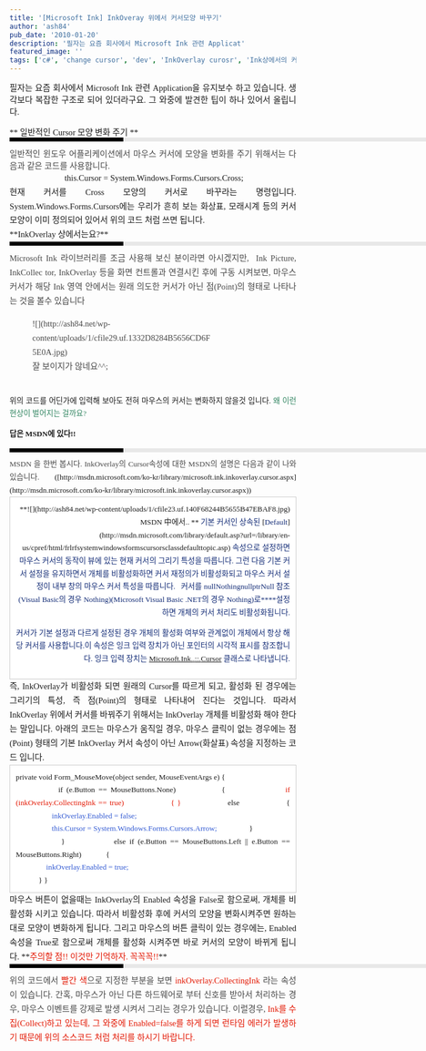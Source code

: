 ```yaml
---
title: '[Microsoft Ink] InkOveray 위에서 커서모양 바꾸기'
author: 'ash84'
pub_date: '2010-01-20'
description: '필자는 요즘 회사에서 Microsoft Ink 관련 Applicat'
featured_image: ''
tags: ['c#', 'change cursor', 'dev', 'InkOverlay curosr', 'Ink상에서의 커서변화', 'Microsoft.Ink', 'MS INK', '커서변화']
---
```



<div style="TEXT-ALIGN: justify"><span id="tx_beforestart_mark"></span>  
<span style="TEXT-ALIGN: justify; FONT-SIZE: 11pt"><span style="FONT-FAMILY: Dotum">  
<span style="FONT-SIZE: 11pt"><span style="FONT-FAMILY: Dotum"><span id="tx_beforestart_mark"></span>필자는 요즘 회사에서 Microsoft Ink 관련 Application을 유지보수 하고 있습니다. 생각보다 복잡한 구조로 되어 있더라구요. 그 와중에 발견한 팁이 하나 있어서 올립니다. </span></span>

<span id="tx_afterend_mark"></span></span></span>  
<div>**  
<span id="tx_afterend_mark"></span>일반적인 Cursor 모양 변화 주기 **  
<div style="BORDER-LEFT: #000000 200px solid; PADDING-BOTTOM: 3px; BACKGROUND-COLOR: #e8e8e8; PADDING-LEFT: 6px; WIDTH: 690px; PADDING-RIGHT: 6px; FONT: bold 1pt/1 나눔고딕, Sans-serif; MARGIN-BOTTOM: 10px; HEIGHT: 1px; COLOR: #fff; PADDING-TOP: 3px"><span style="FONT-SIZE: 11pt"><span style="FONT-SIZE: 10pt"><span style="FONT-SIZE: 11pt"><span style="FONT-SIZE: 10pt"><span style="FONT-SIZE: 10pt"><span style="FONT-FAMILY: Batang"><span style="FONT-SIZE: 11pt"><span style="FONT-SIZE: 1pt"></span></span></span></span></span></span></span></span></div></div></div>  
<div style="TEXT-ALIGN: justify"><span style="TEXT-ALIGN: justify; FONT-SIZE: 11pt"><span style="FONT-FAMILY: Dotum"><span style="FONT-FAMILY: Dotum"><span style="FONT-SIZE: 10pt"><font color="#474747"><span style="FONT-SIZE: 11pt">일반적인 윈도우 어플리케이션에서 마우스 커서에 모양을 변화를 주기 위해서는 다음과 같은 코드를 사용합니다.   
</span>  
</font></span></span></span></span></div>  
<div style="TEXT-ALIGN: justify">  
<div style="LINE-HEIGHT: 1.7"><span style="TEXT-ALIGN: justify; FONT-SIZE: 11pt"><span style="FONT-FAMILY: Dotum"></span></span></div></div><span style="TEXT-ALIGN: center; FONT-SIZE: 11pt"><span style="FONT-FAMILY: Dotum">  
<div>  
<div style="LINE-HEIGHT: 1.7"> this.Cursor = System.Windows.Forms.Cursors.Cross;</div></div></span></span><span style="TEXT-ALIGN: justify; FONT-SIZE: 11pt"><span style="FONT-FAMILY: Dotum">  
<div></div></span></span><span style="TEXT-ALIGN: justify; FONT-SIZE: 11pt"><span style="FONT-FAMILY: Dotum">  
<div></div></span></span><span style="TEXT-ALIGN: justify; FONT-SIZE: 11pt"><span style="FONT-FAMILY: Dotum">  
<div>  
<div style="LINE-HEIGHT: 1.7">현재 커서를 Cross 모양의 커서로 바꾸라는 명령입니다. System.Windows.Forms.Cursors에는 우리가 흔히 보는 화상표, 모래시계 등의 커서 모양이 이미 정의되어 있어서 위의 코드 처럼 쓰면 됩니다.   
</div></div></span></span><span style="TEXT-ALIGN: justify; FONT-SIZE: 11pt"><span style="FONT-FAMILY: Dotum">  
<div></div></span></span><span style="TEXT-ALIGN: justify; FONT-SIZE: 11pt"><span style="FONT-FAMILY: Dotum">  
<div>  
<div style="LINE-HEIGHT: 1.7">  
**InkOverlay 상에서는요?**<div>  
<div style="BORDER-LEFT: #000000 200px solid; PADDING-BOTTOM: 3px; BACKGROUND-COLOR: #e8e8e8; PADDING-LEFT: 6px; WIDTH: 690px; PADDING-RIGHT: 6px; FONT: bold 1pt/1 나눔고딕, Sans-serif; MARGIN-BOTTOM: 10px; HEIGHT: 1px; COLOR: #fff; PADDING-TOP: 3px"><span style="FONT-SIZE: 11pt"><span style="FONT-SIZE: 10pt"><span style="FONT-SIZE: 11pt"><span style="FONT-SIZE: 10pt"><span style="FONT-SIZE: 10pt"><span style="FONT-FAMILY: Batang"><span style="FONT-SIZE: 11pt"><span style="FONT-SIZE: 1pt"></span></span></span></span></span></span></span></span></div></div></div></div></span></span><span style="TEXT-ALIGN: justify; FONT-SIZE: 11pt"><span style="FONT-FAMILY: Dotum">  
<div>  
<div style="LINE-HEIGHT: 1.7">  
<div>  
<div style="LINE-HEIGHT: 1.7"><span style="FONT-FAMILY: Dotum"><font color="#474747"><span style="FONT-SIZE: 11pt">Microsoft Ink 라이브러리를 조금 사용해 보신 분이라면 아시겠지만, ﻿</span></font><span style="FONT-SIZE: 10pt"><font color="#474747"><span style="FONT-SIZE: 11pt">﻿</span></font><span style="FONT-FAMILY: Dotum"><font color="#474747"><span style="FONT-SIZE: 11pt">﻿</span></font><span style="FONT-SIZE: 10pt"><font color="#474747"><span style="FONT-SIZE: 11pt">﻿ Ink Picture, InkCollec  
 tor, InkOverlay 등을 화면 컨트롤과 연결시킨 후에 구동 시켜보면, 마우스 커서가 해당 Ink 영역 안에서는 원래 의도한 커서가 아닌 점(Point)의 형태로 나타나는 것을 볼수 있습니다<figure class="wp-caption aligncenter" style="width: 315px">![](http://ash84.net/wp-content/uploads/1/cfile29.uf.1332D8284B5656CD6F5E0A.jpg)<figcaption class="wp-caption-text">잘 보이지가 않네요^^;</figcaption></figure>

</span></font></span></span></span></span>  
 위의 코드를 어딘가에 입력해 보아도 전혀 마우스의 커서는 변화하지 않을것 입니다. <font color="#318561">왜 이런 현상이 벌어지는 걸까요?</font>

**답은 MSDN에 있다!!**

<div>  
<div style="BORDER-LEFT: #000000 200px solid; PADDING-BOTTOM: 3px; BACKGROUND-COLOR: #e8e8e8; PADDING-LEFT: 6px; WIDTH: 690px; PADDING-RIGHT: 6px; FONT: bold 1pt/1 나눔고딕, Sans-serif; MARGIN-BOTTOM: 10px; HEIGHT: 1px; COLOR: #fff; PADDING-TOP: 3px"><span style="FONT-SIZE: 11pt"><span style="FONT-SIZE: 10pt"><span style="FONT-SIZE: 11pt"><span style="FONT-SIZE: 10pt"><span style="FONT-SIZE: 10pt"><span style="FONT-FAMILY: Batang"><span style="FONT-SIZE: 11pt"><span style="FONT-SIZE: 1pt"></span></span></span></span></span></span></span></span></div>  
<div style="LINE-HEIGHT: 1.7"><span style="FONT-FAMILY: Dotum"><font color="#474747">﻿</font><span style="FONT-SIZE: 10pt"><font color="#474747">﻿</font><span style="FONT-FAMILY: Dotum"><font color="#474747">﻿MSDN 을 한번 봅시다. InkOverlay의 Cursor속성에 대한 MSDN의 설명은 다음과 같이 나와있습니다.   
</font></span></span></span>([http://msdn.microsoft.com/ko-kr/library/microsoft.ink.inkoverlay.cursor.aspx](http://msdn.microsoft.com/ko-kr/library/microsoft.ink.inkoverlay.cursor.aspx))</div></div></div></div></div></div></span></span><span style="TEXT-ALIGN: justify; FONT-SIZE: 11pt"><span style="FONT-FAMILY: Dotum">  
<div>  
<div style="LINE-HEIGHT: 1.7">  
<div>  
<div style="LINE-HEIGHT: 1.7">  
<div></div></div></div></div></div></span></span><span style="TEXT-ALIGN: right; FONT-SIZE: 11pt"><span style="FONT-FAMILY: Dotum">  
<div>  
<div style="LINE-HEIGHT: 1.7">  
<div>  
<div style="LINE-HEIGHT: 1.7">  
<div>  
<div style="LINE-HEIGHT: 1.7">  
</div></div></div></div></div></div></span></span><span style="TEXT-ALIGN: right; FONT-SIZE: 11pt"><span style="FONT-FAMILY: Dotum">  
<div>  
<div style="LINE-HEIGHT: 1.7">  
<div>  
<div style="LINE-HEIGHT: 1.7">  
<div>  
<div style="LINE-HEIGHT: 1.7"><span style="FONT-SIZE: 10pt">  
<div class="txc-textbox" style="BORDER-BOTTOM: #cbcbcb 1px solid; BORDER-LEFT: #cbcbcb 1px solid; PADDING-BOTTOM: 10px; BACKGROUND-COLOR: #ffffff; PADDING-LEFT: 10px; PADDING-RIGHT: 10px; BORDER-TOP: #cbcbcb 1px solid; BORDER-RIGHT: #cbcbcb 1px solid; PADDING-TOP: 10px">  
<span style="FONT-SIZE: 10pt">**![](http://ash84.net/wp-content/uploads/1/cfile23.uf.140F68244B5655B47EBAF8.jpg)  
 MSDN 中에서..  
**  
<font color="#112a75">기본 커서인 상속된 </font></span>[<span style="FONT-SIZE: 10pt"><font color="#112a75">Default</font></span>](http://msdn.microsoft.com/library/default.asp?url=/library/en-us/cpref/html/frlrfsystemwindowsformscursorsclassdefaulttopic.asp)<font color="#112a75"><span> 속성으로 설정하면 마우스 커서의 동작이 뷰에 있는 현재 커서의 그리기 특성을 따릅니다. 그런 다음 기본 커서 설정을 유지하면서 개체를 비활성화하면 커서 재정의가 비활성화되고 마우스 커서 설정이 내부 창의 마우스 커서 특성을 따릅니다.  
    
 커서를 <span class="input"><span class="cs"><span style="FONT-SIZE: 10pt">null</span></span><span class="vb"><span style="FONT-SIZE: 10pt">Nothing</span></span><span class="cpp"><span style="FONT-SIZE: 10pt">nullptr</span></span></span><span class="nu"><span style="FONT-SIZE: 10pt">Null 참조(Visual Basic의 경우 </span><span class="input"><span style="FONT-SIZE: 10pt">Nothing</span></span><span style="FONT-SIZE: 10pt">)</span></span></span><span style="FONT-SIZE: 10pt">(Microsoft Visual Basic .NET의 경우 </span><span><span class="input"><span style="FONT-SIZE: 10pt">Nothing</span></span>)로****설정하면 개체의 커서 처리도 비활성화됩니다. </span></font>

  
<font color="#112a75"><span style="FONT-SIZE: 10pt">커서가 기본 설정과 다르게 설정된 경우 개체의 활성화 여부와 관계없이 개체에서 항상 해당 커서를 사용합니다.</span><span style="FONT-SIZE: 10pt">이 속성은 잉크 입력 장치가 아닌 포인터의 시각적 표시를 참조합니다. 잉크 입력 장치는 </span><span>[<span style="FONT-SIZE: 10pt">Microsoft.Ink</span><span class="cs"><span style="FONT-SIZE: 10pt">.</span></span><span class="vb"><span style="FONT-SIZE: 10pt">.</span></span><span class="cpp"><span style="FONT-SIZE: 10pt">::</span></span><span class="nu"><span style="FONT-SIZE: 10pt">.</span></span><span style="FONT-SIZE: 10pt">Cursor</span>](http://msdn.microsoft.com/ko-kr/library/microsoft.ink.cursor.aspx)</span><span style="FONT-SIZE: 10pt"> 클래스로 나타냅니다.</span></font>

</div>  
</span>  
</div></div></div></div></div></div></span></span><span style="TEXT-ALIGN: justify; FONT-SIZE: 11pt"><span style="FONT-FAMILY: Dotum">  
<div>  
<div style="LINE-HEIGHT: 1.7">  
<div>  
<div style="LINE-HEIGHT: 1.7">즉, InkOverlay가 비활성화 되면 원래의 Cursor를 따르게 되고, 활성화 된 경우에는 그리기의 특성, 즉 점(Point)의 형태로 나타내어 진다는 것입니다. 따라서 InkOverlay 위에서 커서를 바꿔주기 위해서는 InkOverlay 개체를 비활성화 해야 한다는 말입니다. 아래의 코드는 마우스가 움직일 경우, 마우스 클릭이 없는 경우에는 점(Point) 형태의 기본 InkOverlay 커서 속성이 아닌 Arrow(화살표) 속성을 지정하는 코드 입니다.

<span style="FONT-SIZE: 10pt">  
<div class="txc-textbox" style="BORDER-BOTTOM: #cbcbcb 1px solid; BORDER-LEFT: #cbcbcb 1px solid; PADDING-BOTTOM: 10px; BACKGROUND-COLOR: #ffffff; PADDING-LEFT: 10px; PADDING-RIGHT: 10px; BORDER-TOP: #cbcbcb 1px solid; BORDER-RIGHT: #cbcbcb 1px solid; PADDING-TOP: 10px">  
<div style="LINE-HEIGHT: 1.7"><span style="FONT-SIZE: 10pt">private void Form_MouseMove(object sender, MouseEventArgs e)  
</span><span style="FONT-SIZE: 10pt">{</span></div>  
<div style="LINE-HEIGHT: 1.7"><span style="FONT-SIZE: 10pt">            if (e.Button == MouseButtons.None)</span>  
<span style="FONT-SIZE: 10pt">            {</span>  
<span style="FONT-SIZE: 10pt">                <font color="#e31600">if (inkOverlay.CollectingInk == true)</font></span>  
<span style="FONT-SIZE: 10pt"><font color="#e31600">                { }</font></span>  
<span style="FONT-SIZE: 10pt">                else</span>  
<span style="FONT-SIZE: 10pt">                {</span>  
<span style="FONT-SIZE: 10pt"><font color="#3058d2">                   inkOverlay.Enabled = false;</font></span></div>  
<div style="LINE-HEIGHT: 1.7"><span style="FONT-SIZE: 10pt"><font color="#3058d2">                   this.Cursor = System.Windows.Forms.Cursors.Arrow;</font></span>  
<span style="FONT-SIZE: 10pt">                }</span></div>  
<div style="LINE-HEIGHT: 1.7"><span style="FONT-SIZE: 10pt">            }</span>  
<span style="FONT-SIZE: 10pt">            else if (e.Button == MouseButtons.Left || e.Button == MouseButtons.Right)</span>  
<span style="FONT-SIZE: 10pt">            {</span></div>  
<div style="LINE-HEIGHT: 1.7"><span style="FONT-SIZE: 10pt">                <font color="#3058d2">inkOverlay.Enabled = true;</font></span></div>  
<div style="LINE-HEIGHT: 1.7"><span style="FONT-SIZE: 10pt">            }  
</span><span style="FONT-SIZE: 10pt">}</span></div>  
</div></span>

</div></div></div></div></span></span><span style="TEXT-ALIGN: justify; FONT-SIZE: 11pt"><span style="FONT-FAMILY: Dotum">  
<div>  
<div style="LINE-HEIGHT: 1.7">  
 마우스 버튼이 없을때는 InkOverlay의 Enabled 속성을 False로 함으로써, 개체를 비활성화 시키고 있습니다. 따라서 비활성화 후에 커서의 모양을 변화시켜주면 원하는 대로 모양이 변화하게 됩니다. 그리고 마우스의 버튼 클릭이 있는 경우에는, Enabled 속성을 True로 함으로써 개체를 활성화 시켜주면 바로 커서의 모양이 바뀌게 됩니다. **<font color="#e31600">주의할 점!! 이것만 기억하자. 꼭꼭꼭!!</font>**

<div>  
<div style="BORDER-LEFT: #000000 200px solid; PADDING-BOTTOM: 3px; BACKGROUND-COLOR: #e8e8e8; PADDING-LEFT: 6px; WIDTH: 690px; PADDING-RIGHT: 6px; FONT: bold 1pt/1 나눔고딕, Sans-serif; MARGIN-BOTTOM: 10px; HEIGHT: 1px; COLOR: #fff; PADDING-TOP: 3px"><span style="FONT-SIZE: 11pt"><span style="FONT-SIZE: 10pt"><span style="FONT-SIZE: 11pt"><span style="FONT-SIZE: 10pt"><span style="FONT-SIZE: 10pt"><span style="FONT-FAMILY: Batang"><span style="FONT-SIZE: 11pt"><span style="FONT-SIZE: 1pt"></span></span></span></span></span></span></span></span></div>  
<div style="LINE-HEIGHT: 1.7"><span style="FONT-FAMILY: Dotum"><font color="#474747"><span style="FONT-SIZE: 11pt">﻿</span></font><span style="FONT-SIZE: 10pt"><font color="#474747"><span style="FONT-SIZE: 11pt">﻿</span></font><span style="FONT-FAMILY: Dotum"><font color="#474747"><span style="FONT-SIZE: 11pt">﻿</span></font><span style="FONT-SIZE: 10pt"><font color="#474747"><span style="FONT-SIZE: 11pt">﻿위의 코드에서 <font color="#e31600">빨간 색</font>으로 지정한 부분을 보면 <font color="#e31600">inkOverlay.CollectingInk </font>라는 속성이 있습니다. 간혹, 마우스가 아닌 다른 하드웨어로 부터 신호를 받아서 처리하는 경우, 마우스 이벤트를 강제로 발생 시켜서 </span><span style="FONT-SIZE: 11pt">그리는 경우가 있습니다. 이럴경우,<font color="#e31600"> Ink를 수집(Collect)하고 있는데, 그 와중에 Enabled=false를 하게 되면 런타임 에러가 발생하기 때문에 위의 소스코드 처럼 처리를 하시기 바랍니다. </font></span></font></span></span></span></span>  
</div></div>  
  </div></div></span></span>  
 



